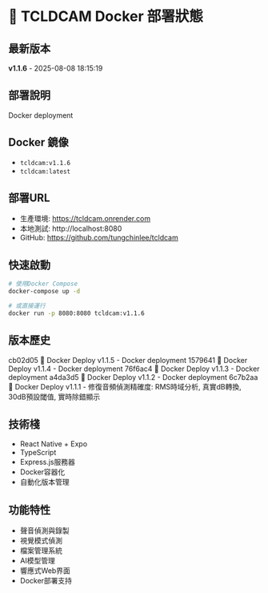 # 🐳 TCLDCAM Docker 部署狀態

## 最新版本
**v1.1.6** - 2025-08-08 18:15:19

## 部署說明
Docker deployment

## Docker 鏡像
- `tcldcam:v1.1.6`
- `tcldcam:latest`

## 部署URL
- 生產環境: https://tcldcam.onrender.com
- 本地測試: http://localhost:8080
- GitHub: https://github.com/tungchinlee/tcldcam

## 快速啟動
```bash
# 使用Docker Compose
docker-compose up -d

# 或直接運行
docker run -p 8080:8080 tcldcam:v1.1.6
```

## 版本歷史
cb02d05 🐳 Docker Deploy v1.1.5 - Docker deployment
1579641 🐳 Docker Deploy v1.1.4 - Docker deployment
76f6ac4 🐳 Docker Deploy v1.1.3 - Docker deployment
a4da3d5 🐳 Docker Deploy v1.1.2 - Docker deployment
6c7b2aa 🐳 Docker Deploy v1.1.1 - 修復音頻偵測精確度: RMS時域分析, 真實dB轉換, 30dB預設閾值, 實時除錯顯示

## 技術棧
- React Native + Expo
- TypeScript  
- Express.js服務器
- Docker容器化
- 自動化版本管理

## 功能特性
- 聲音偵測與錄製
- 視覺模式偵測
- 檔案管理系統
- AI模型管理
- 響應式Web界面
- Docker部署支持
